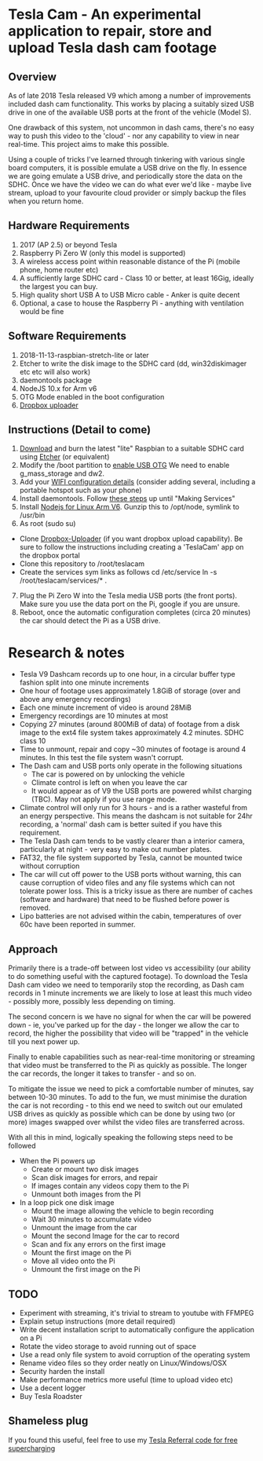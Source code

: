 
# Tesla Cam - An experimental application to repair, store and upload Tesla dash cam footage
## Overview
As of late 2018 Tesla released V9 which among a number of improvements included dash cam functionality. This works by placing a suitably sized USB drive in one of the available USB ports at the front of the vehicle (Model S).

One drawback of this system, not uncommon in dash cams, there's no easy way to push this video to the 'cloud' - nor any capability to view in near real-time. This project aims to make this possible.

Using a couple of tricks I've learned through tinkering with various single board computers, it is possible emulate a USB drive on the fly. In essence we are going emulate a USB drive, and periodically store the data on the SDHC. Once we have the video we can do what ever we'd like - maybe live stream, upload to your favourite cloud provider or simply backup the files when you return home.

## Hardware Requirements
1. 2017 (AP 2.5) or beyond Tesla
2. Raspberry Pi Zero W (only this model is supported)
3. A wireless access point within reasonable distance of the Pi (mobile phone, home router etc)
4. A sufficiently large SDHC card - Class 10 or better, at least 16Gig, ideally the largest you can buy. 
5. High quality short USB A to USB Micro cable - Anker is quite decent
6. Optional, a case to house the Raspberry Pi - anything with ventilation would be fine

## Software Requirements
1. 2018-11-13-raspbian-stretch-lite or later
2. Etcher to write the disk image to the SDHC card (dd, win32diskimager etc etc will also work)
3. daemontools package
4. NodeJS 10.x for Arm v6
5. OTG Mode enabled in the boot configuration
6. [Dropbox uploader](https://github.com/andreafabrizi/Dropbox-Uploader)

## Instructions (Detail to come)
1. [Download](https://www.raspberrypi.org/downloads/raspbian/) and burn the latest "lite" Raspbian to a suitable SDHC card using [Etcher](https://www.balena.io/etcher/) (or equivalent) 
2. Modify the /boot partition to [enable USB OTG](https://gist.github.com/gbaman/50b6cca61dd1c3f88f41) We need to enable g_mass_storage and dw2.
3. Add your [WIFI configuration details](https://www.raspberrypi-spy.co.uk/2017/04/manually-setting-up-pi-wifi-using-wpa_supplicant-conf/) (consider adding several, including a portable hotspot such as your phone)
4. Install daemontools. Follow [these steps](https://isotope11.com/blog/manage-your-services-with-daemontools) up until "Making Services"
5. Install [Nodejs for Linux Arm V6](https://nodejs.org/en/download/). Gunzip this to /opt/node, symlink to /usr/bin
6. As root (sudo su)
  * Clone [Dropbox-Uploader](https://github.com/andreafabrizi/Dropbox-Uploader) (if you want dropbox upload capability). Be sure to follow the instructions including creating a 'TeslaCam' app on the dropbox portal
  * Clone this repository to /root/teslacam
  * Create the services sym links as follows cd /etc/service ln -s /root/teslacam/services/* .
7. Plug the Pi Zero W into the Tesla media USB ports (the front ports). Make sure you use the data port on the Pi, google if you are unsure.
8. Reboot, once the automatic configuration completes (circa 20 minutes) the car should detect the Pi as a USB drive.

# Research & notes
* Tesla V9 Dashcam records up to one hour, in a circular buffer type fashion split into one minute increments
* One hour of footage uses approximately 1.8GiB of storage (over and above any emergency recordings)
* Each one minute increment of video is around 28MiB
* Emergency recordings are 10 minutes at most
* Copying 27 minutes (around 800MiB of data) of footage from a disk image to the ext4 file system takes approximately 4.2 minutes. SDHC class 10
* Time to unmount, repair and copy ~30 minutes of footage is around 4 minutes. In this test the file system wasn't corrupt.
* The Dash cam and USB ports only operate in the following situations
  * The car is powered on by unlocking the vehicle
  * Climate control is left on when you leave the car
  * It would appear as of V9 the USB ports are powered whilst charging (TBC). May not apply if you use range mode.
* Climate control will only run for 3 hours - and is a rather wasteful from an energy perspective. This means the dashcam is not suitable for 24hr recording, a 'normal' dash cam is better suited if you have this requirement. 
* The Tesla Dash cam tends to be vastly clearer than a interior camera, particularly at night - very easy to make out number plates.
* FAT32, the file system supported by Tesla, cannot be mounted twice without corruption
* The car will cut off power to the USB ports without warning, this can cause corruption of video files and any file systems which can not tolerate power loss. This is a tricky issue as there are number of caches (software and hardware) that need to be flushed before power is removed.
* Lipo batteries are not advised within the cabin, temperatures of over 60c have been reported in summer.

## Approach
Primarily there is a trade-off between lost video vs accessibility (our ability to do something useful with the captured footage). To download the Tesla Dash cam video we need to temporarily stop the recording, as Dash cam records in 1 minute increments we are likely to lose at least this much video - possibly more, possibly less depending on timing. 

The second concern is we have no signal for when the car will be powered down - ie, you've parked up for the day - the longer we allow the car to record, the higher the possibility that video will be "trapped" in the vehicle till you next power up.

Finally to enable capabilities such as near-real-time monitoring or streaming that video must be transferred to the Pi as quickly as possible. The longer the car records, the longer it takes to transfer - and so on. 

To mitigate the issue we need to pick a comfortable number of minutes, say between 10-30 minutes. To add to the fun, we must minimise the duration the car is not recording - to this end we need to switch out our emulated USB drives as quickly as possible which can be done by using two (or more) images swapped over whilst the video files are transferred across.

With all this in mind, logically speaking the following steps need to be followed

 - When the Pi powers up
	* Create or mount two disk images
	* Scan disk images for errors, and repair
	* If images contain any videos copy them to the Pi
	* Unmount both images from the PI
 - In a loop pick one disk image
	* Mount the image allowing the vehicle to begin recording
	* Wait 30 minutes to accumulate video
	* Unmount the image from the car
	* Mount the second Image for the car to record
	* Scan and fix any errors on the first image
	* Mount the first image on the Pi
	* Move all video onto the Pi
	* Unmount the first image on the Pi
	
## TODO
 - Experiment with streaming, it's trivial to stream to youtube with FFMPEG
 - Explain setup instructions (more detail required)
 - Write decent installation script to automatically configure the application on a Pi
 - Rotate the video storage to avoid running out of space
 - Use a read only file system to avoid corruption of the operating system
 - Rename video files so they order neatly on Linux/Windows/OSX
 - Security harden the install
 - Make performance metrics more useful (time to upload video etc)
 - Use a decent logger
 - Buy Tesla Roadster 
 
 ## Shameless plug
 If you found this useful, feel free to use my [Tesla Referral code for free supercharging](https://ts.la/miles16015) 
